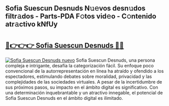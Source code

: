 ## Sofia Suescun Desnuds N𝚞𝚎vos desn𝚞dos filtr𝚊dos - Parts-PDA F𝚘tos vid𝚎o - C𝚘ntenido atr𝚊ctivo kNfUy

# <h2><a href="http://mb4oa4.tromn.icu/?c=Sofia+Suescun+Desnuds">🔗👉👉👉 Sofia Suescun Desnuds 🔗🔗</a></h2>

[![Sofia Suescun Desnuds nuevo](https://i.imgur.com/pEAQMta.gif)](http://mb4oa4.tromn.icu/?c=Sofia+Suescun+Desnuds)
Sofia Suescun Desnuds, una persona compleja e intrigante, desafía la categorización fácil. Su enfoque poco convencional de la autorrepresentación en línea ha atraído y ofendido a los espectadores, estimulando debates sobre moralidad, privacidad y las complejidades de las sociedades virtuales. A pesar de la incertidumbre de sus próximos pasos, su impacto en el ámbito digital es significativo. Con una determinación inquebrantable y un atractivo innegable, el potencial de Sofia Suescun Desnuds en el ámbito digital es ilimitado.
